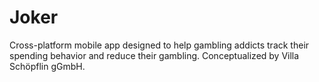 # Joker
Cross-platform mobile app designed to help gambling addicts track their spending behavior and reduce their gambling. Conceptualized by Villa Schöpflin gGmbH.

